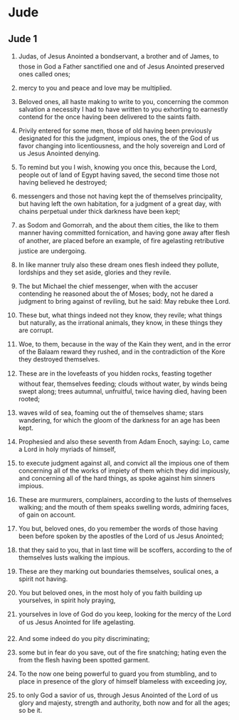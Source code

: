 # Jude

## Jude 1

1. Judas, of Jesus Anointed a bondservant, a brother and of James, to those in God a Father sanctified one and of Jesus Anointed preserved ones called ones;

2. mercy to you and peace and love may be multiplied.

3. Beloved ones, all haste making to write to you, concerning the common salvation a necessity I had to have written to you exhorting to earnestly contend for the once having been delivered to the saints faith.

4. Privily entered for some men, those of old having been previously designated for this the judgment, impious ones, the of the God of us favor changing into licentiousness, and the holy sovereign and Lord of us Jesus Anointed denying.

5. To remind but you I wish, knowing you once this, because the Lord, people out of land of Egypt having saved, the second time those not having believed he destroyed;

6. messengers and those not having kept the of themselves principality, but having left the own habitation, for a judgment of a great day, with chains perpetual under thick darkness have been kept;

7. as Sodom and Gomorrah, and the about them cities, the like to them manner having committed fornication, and having gone away after flesh of another, are placed before an example, of fire agelasting retributive justice are undergoing.

8. In like manner truly also these dream ones flesh indeed they pollute, lordships and they set aside, glories and they revile.

9. The but Michael the chief messenger, when with the accuser contending he reasoned about the of Moses; body, not he dared a judgment to bring against of reviling, but he said: May rebuke thee Lord.

10. These but, what things indeed not they know, they revile; what things but naturally, as the irrational animals, they know, in these things they are corrupt.

11. Woe, to them, because in the way of the Kain they went, and in the error of the Balaam reward they rushed, and in the contradiction of the Kore they destroyed themselves.

12. These are in the lovefeasts of you hidden rocks, feasting together without fear, themselves feeding; clouds without water, by winds being swept along; trees autumnal, unfruitful, twice having died, having been rooted;

13. waves wild of sea, foaming out the of themselves shame; stars wandering, for which the gloom of the darkness for an age has been kept.

14. Prophesied and also these seventh from Adam Enoch, saying: Lo, came a Lord in holy myriads of himself,

15. to execute judgment against all, and convict all the impious one of them concerning all of the works of impiety of them which they did impiously, and concerning all of the hard things, as spoke against him sinners impious.

16. These are murmurers, complainers, according to the lusts of themselves walking; and the mouth of them speaks swelling words, admiring faces, of gain on account.

17. You but, beloved ones, do you remember the words of those having been before spoken by the apostles of the Lord of us Jesus Anointed;

18. that they said to you, that in last time will be scoffers, according to the of themselves lusts walking the impious.

19. These are they marking out boundaries themselves, soulical ones, a spirit not having.

20. You but beloved ones, in the most holy of you faith building up yourselves, in spirit holy praying,

21. yourselves in love of God do you keep, looking for the mercy of the Lord of us Jesus Anointed for life agelasting.

22. And some indeed do you pity discriminating;

23. some but in fear do you save, out of the fire snatching; hating even the from the flesh having been spotted garment.

24. To the now one being powerful to guard you from stumbling, and to place in presence of the glory of himself blameless with exceeding joy,

25. to only God a savior of us, through Jesus Anointed of the Lord of us glory and majesty, strength and authority, both now and for all the ages; so be it.

